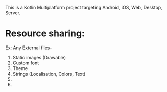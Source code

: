 This is a Kotlin Multiplatform project targeting Android, iOS, Web, Desktop, Server.

# Resource sharing:
Ex: Any External files-
1. Static images (Drawable)
2. Custom font
3. Theme
4. Strings (Localisation, Colors, Text)
5. 
6. 